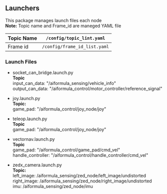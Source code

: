 ## Launchers
This package manages launch files each node\
**Note:**  Topic name and Frame_id are maneged YAML file

| Topic Name | `/config/topic_lint.yaml` |
| ---- | ---- |
| Frame id | `/config/frame_id_list.yaml` |

### Launch Files
* socket_can_bridge.launch.py\
**Topic**\
  input_can_data: "/aiformula_sensing/vehicle_info"\
  output_can_data: "/aiformula_control/motor_controller/reference_signal"

* joy.launch.py\
**Topic:**\
  game_pad: "/aiformula_control/joy_node/joy"

* teleop.launch.py\
**Topic**\
  game_pad: "/aiformula_control/joy_node/joy"

* vectornav.launch.py\
**Topic**\
  game_pad: "/aiformula_control/game_pad/cmd_vel"\
  handle_controller: "/aiformula_control/handle_controller/cmd_vel"


* zedx_camera.launch.py\
**Topic:**\
  left_image: /aiformula_sensing/zed_node/left_image/undistorted\
  right_image: /aiformula_sensing/zed_node/right_image/undistorted\
  imu: /aiformula_sensing/zed_node/imu